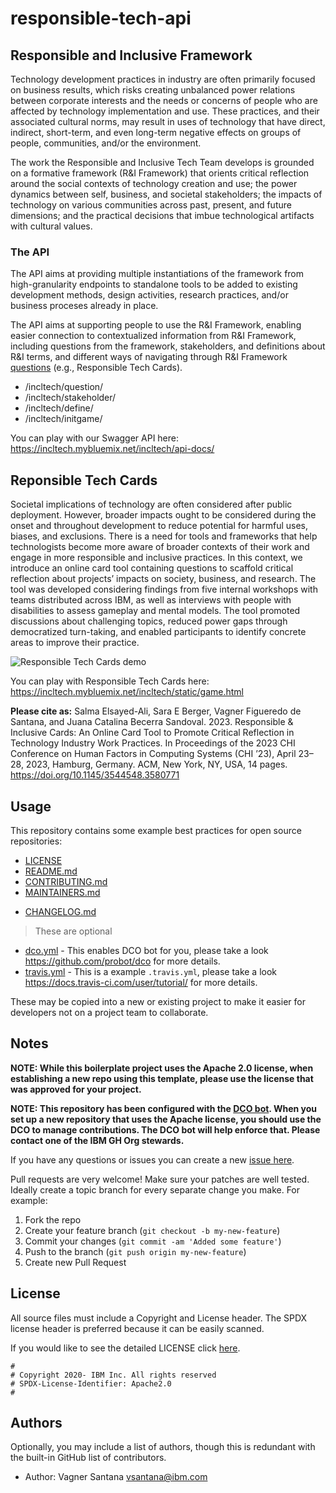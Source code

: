 # responsible-tech-api 

## Responsible and Inclusive Framework 

Technology development practices in industry are often primarily focused on business results, which risks creating unbalanced power relations between corporate interests and the needs or concerns of people who are affected by technology implementation and use. These practices, and their associated cultural norms, may result in uses of technology that have direct, indirect, short-term, and even long-term negative effects on groups of people, communities, and/or the environment.

The work the Responsible and Inclusive Tech Team develops is grounded on a formative framework (R&I Framework) that orients critical reflection around the social contexts of technology creation and use; the power dynamics between self, business, and societal stakeholders; the impacts of technology on various communities across past, present, and future dimensions; and the practical decisions that imbue technological artifacts with cultural values.

### The API

The API aims at providing multiple instantiations of the framework from high-granularity endpoints to standalone tools to be added to existing development methods, design activities, research practices, and/or business proceses already in place.

The API aims at supporting people to use the R&I Framework, enabling easier connection to contextualized information from R&I Framework, including questions from the framework, stakeholders, and definitions about R&I terms, and different ways of navigating through R&I Framework <a href="./static/json/framework_questions.json">questions</a> (e.g., Responsible Tech Cards).

- /incltech/question/
- /incltech/stakeholder/
- /incltech/define/
- /incltech/initgame/

You can play with our Swagger API here: https://incltech.mybluemix.net/incltech/api-docs/

## Reponsible Tech Cards

Societal implications of technology are often considered after public deployment. However, broader impacts ought to be considered during the onset and throughout development to reduce potential for harmful uses, biases, and exclusions. There is a need for tools and frameworks that help technologists become more aware of broader contexts of their work and engage in more responsible and inclusive practices. In this context, we introduce an online card tool containing questions to scaffold critical reflection about projects’ impacts on society, business, and research. The tool was developed considering findings from five internal workshops with teams distributed across IBM, as well as interviews with people with disabilities to assess gameplay and mental models. The tool promoted discussions about challenging topics, reduced power gaps through democratized turn-taking, and enabled participants to identify concrete areas to improve their practice.

![Responsible Tech Cards demo](./static/images/card_tool-demo.gif)

You can play with Responsible Tech Cards here: https://incltech.mybluemix.net/incltech/static/game.html

**Please cite as:** Salma Elsayed-Ali, Sara E Berger, Vagner Figueredo de Santana, and Juana Catalina Becerra Sandoval. 2023. Responsible & Inclusive Cards: An Online Card Tool to Promote Critical Reflection in Technology Industry Work Practices. In Proceedings of the 2023 CHI Conference on Human Factors in Computing Systems (CHI ’23), April 23–28, 2023, Hamburg, Germany. ACM, New York, NY, USA, 14 pages. https://doi.org/10.1145/3544548.3580771

## Usage

This repository contains some example best practices for open source repositories:

* [LICENSE](LICENSE)
* [README.md](README.md)
* [CONTRIBUTING.md](CONTRIBUTING.md)
* [MAINTAINERS.md](MAINTAINERS.md)
<!-- A Changelog allows you to track major changes and things that happen, https://github.com/github-changelog-generator/github-changelog-generator can help automate the process -->
* [CHANGELOG.md](CHANGELOG.md)

> These are optional

<!-- The following are OPTIONAL, but strongly suggested to have in your repository. -->
* [dco.yml](.github/dco.yml) - This enables DCO bot for you, please take a look https://github.com/probot/dco for more details.
* [travis.yml](.travis.yml) - This is a example `.travis.yml`, please take a look https://docs.travis-ci.com/user/tutorial/ for more details.

These may be copied into a new or existing project to make it easier for developers not on a project team to collaborate.

<!-- A notes section is useful for anything that isn't covered in the Usage or Scope. Like what we have below. -->
## Notes

**NOTE: While this boilerplate project uses the Apache 2.0 license, when
establishing a new repo using this template, please use the
license that was approved for your project.**

**NOTE: This repository has been configured with the [DCO bot](https://github.com/probot/dco).
When you set up a new repository that uses the Apache license, you should
use the DCO to manage contributions. The DCO bot will help enforce that.
Please contact one of the IBM GH Org stewards.**

<!-- Questions can be useful but optional, this gives you a place to say, "This is how to contact this project maintainers or create PRs -->
If you have any questions or issues you can create a new [issue here][issues].

Pull requests are very welcome! Make sure your patches are well tested.
Ideally create a topic branch for every separate change you make. For
example:

1. Fork the repo
2. Create your feature branch (`git checkout -b my-new-feature`)
3. Commit your changes (`git commit -am 'Added some feature'`)
4. Push to the branch (`git push origin my-new-feature`)
5. Create new Pull Request

## License

All source files must include a Copyright and License header. The SPDX license header is 
preferred because it can be easily scanned.

If you would like to see the detailed LICENSE click [here](LICENSE).

```text
#
# Copyright 2020- IBM Inc. All rights reserved
# SPDX-License-Identifier: Apache2.0
#
```
## Authors

Optionally, you may include a list of authors, though this is redundant with the built-in
GitHub list of contributors.

- Author: Vagner Santana <vsantana@ibm.com>

[issues]: https://github.com/IBM/repo-template/issues/new